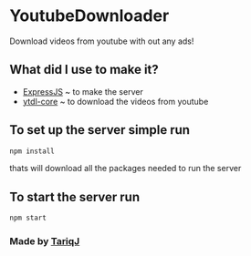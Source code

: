 # YoutubeDownloader
Download videos from youtube with out any ads!

## What did I use to make it?

- [ExpressJS](https://npmjs.com/package/express) ~ to make the server
- [ytdl-core](https://npmjs.com/package/ytdl-core) ~ to download the videos from youtube

## To set up the server simple run
```bash
npm install
```

thats will download all the packages needed to run the server

## To start the server run
```bash
npm start
```


### Made by [TariqJ](https://github.com/TariqJandaly)
